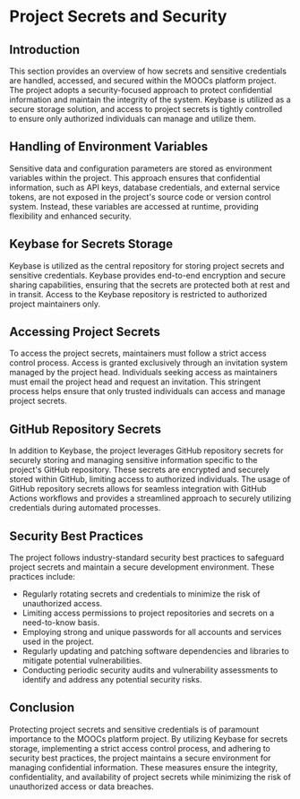 # Project Secrets and Security

## Introduction
This section provides an overview of how secrets and sensitive credentials are handled, accessed, and secured within the MOOCs platform project. The project adopts a security-focused approach to protect confidential information and maintain the integrity of the system. Keybase is utilized as a secure storage solution, and access to project secrets is tightly controlled to ensure only authorized individuals can manage and utilize them.

## Handling of Environment Variables
Sensitive data and configuration parameters are stored as environment variables within the project. This approach ensures that confidential information, such as API keys, database credentials, and external service tokens, are not exposed in the project's source code or version control system. Instead, these variables are accessed at runtime, providing flexibility and enhanced security.

## Keybase for Secrets Storage
Keybase is utilized as the central repository for storing project secrets and sensitive credentials. Keybase provides end-to-end encryption and secure sharing capabilities, ensuring that the secrets are protected both at rest and in transit. Access to the Keybase repository is restricted to authorized project maintainers only.

## Accessing Project Secrets
To access the project secrets, maintainers must follow a strict access control process. Access is granted exclusively through an invitation system managed by the project head. Individuals seeking access as maintainers must email the project head and request an invitation. This stringent process helps ensure that only trusted individuals can access and manage project secrets.

## GitHub Repository Secrets
In addition to Keybase, the project leverages GitHub repository secrets for securely storing and managing sensitive information specific to the project's GitHub repository. These secrets are encrypted and securely stored within GitHub, limiting access to authorized individuals. The usage of GitHub repository secrets allows for seamless integration with GitHub Actions workflows and provides a streamlined approach to securely utilizing credentials during automated processes.

## Security Best Practices
The project follows industry-standard security best practices to safeguard project secrets and maintain a secure development environment. These practices include:

- Regularly rotating secrets and credentials to minimize the risk of unauthorized access.
- Limiting access permissions to project repositories and secrets on a need-to-know basis.
- Employing strong and unique passwords for all accounts and services used in the project.
- Regularly updating and patching software dependencies and libraries to mitigate potential vulnerabilities.
- Conducting periodic security audits and vulnerability assessments to identify and address any potential security risks.

## Conclusion
Protecting project secrets and sensitive credentials is of paramount importance to the MOOCs platform project. By utilizing Keybase for secrets storage, implementing a strict access control process, and adhering to security best practices, the project maintains a secure environment for managing confidential information. These measures ensure the integrity, confidentiality, and availability of project secrets while minimizing the risk of unauthorized access or data breaches.
